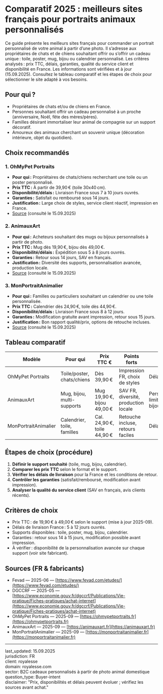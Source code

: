 # Comparatif 2025 : meilleurs sites français pour portraits animaux personnalisés

Ce guide présente les meilleurs sites français pour commander un portrait personnalisé de votre animal à partir d’une photo. Il s’adresse aux propriétaires de chats et de chiens souhaitant offrir ou s’offrir un cadeau unique : toile, poster, mug, bijou ou calendrier personnalisé. Les critères analysés : prix TTC, délais, garanties, qualité du service client et disponibilité en France. Les informations sont vérifiées et à jour (15.09.2025). Consultez le tableau comparatif et les étapes de choix pour sélectionner le site adapté à vos besoins.

## Pour qui ?

- Propriétaires de chats et/ou de chiens en France.
- Personnes souhaitant offrir un cadeau personnalisé à un proche (anniversaire, Noël, fête des mères/pères).
- Familles désirant immortaliser leur animal de compagnie sur un support décoratif.
- Amoureux des animaux cherchant un souvenir unique (décoration intérieure, objet du quotidien).

## Choix recommandés

### 1. OhMyPet Portraits
- **Pour qui :** Propriétaires de chats/chiens recherchant une toile ou un poster personnalisé.
- **Prix TTC :** À partir de 39,90 € (toile 30x40 cm).
- **Disponibilité/délais :** Livraison France sous 7 à 10 jours ouvrés.
- **Garanties :** Satisfait ou remboursé sous 14 jours.
- **Justification :** Large choix de styles, service client réactif, impression en France.
- [Source](https://ohmypetportraits.fr) (consulté le 15.09.2025)

### 2. AnimauxArt
- **Pour qui :** Acheteurs souhaitant des mugs ou bijoux personnalisés à partir de photo.
- **Prix TTC :** Mug dès 19,90 €, bijou dès 49,00 €.
- **Disponibilité/délais :** Expédition sous 5 à 8 jours ouvrés.
- **Garanties :** Retour sous 14 jours, SAV en français.
- **Justification :** Diversité des supports, personnalisation avancée, production locale.
- [Source](https://animauxart.fr) (consulté le 15.09.2025)

### 3. MonPortraitAnimalier
- **Pour qui :** Familles ou particuliers souhaitant un calendrier ou une toile personnalisée.
- **Prix TTC :** Calendrier dès 24,90 €, toile dès 44,90 €.
- **Disponibilité/délais :** Livraison France sous 8 à 12 jours.
- **Garanties :** Modification gratuite avant impression, retour sous 15 jours.
- **Justification :** Bon rapport qualité/prix, options de retouche incluses.
- [Source](https://monportraitanimalier.fr) (consulté le 15.09.2025)

## Tableau comparatif

| Modèle                | Pour qui                                 | Prix TTC €      | Points forts                        | Limites                        | Source                                      |
|-----------------------|------------------------------------------|-----------------|-------------------------------------|---------------------------------|---------------------------------------------|
| OhMyPet Portraits     | Toile/poster, chats/chiens               | Dès 39,90 €     | Impression FR, choix de styles      | Délai 7-10 j.                   | [ohmypetportraits.fr](https://ohmypetportraits.fr) |
| AnimauxArt            | Mug, bijou, multi-supports               | Mug 19,90 €, bijou 49,00 € | SAV FR, diversité, production locale | Personnalisation limitée sur bijoux | [animauxart.fr](https://animauxart.fr)     |
| MonPortraitAnimalier  | Calendrier, toile, familles              | Cal. 24,90 €, toile 44,90 € | Retouche incluse, retours faciles  | Délai 8-12 j.                   | [monportraitanimalier.fr](https://monportraitanimalier.fr) |

## Étapes de choix (procédure)

1. **Définir le support souhaité** (toile, mug, bijou, calendrier).
2. **Comparer les prix TTC** selon le format et le support.
3. **Vérifier les délais de livraison** pour la France et les conditions de retour.
4. **Contrôler les garanties** (satisfait/remboursé, modification avant impression).
5. **Analyser la qualité du service client** (SAV en français, avis clients récents).

## Critères de choix

- Prix TTC : de 19,90 € à 49,00 € selon le support (mise à jour 2025-09).
- Délais de livraison France : 5 à 12 jours ouvrés.
- Supports disponibles : toile, poster, mug, bijou, calendrier.
- Garanties : retour sous 14 à 15 jours, modification possible avant impression.
- À vérifier : disponibilité de la personnalisation avancée sur chaque support (voir site fabricant).

## Sources (FR & fabricants)

- Fevad — 2025-06 — [https://www.fevad.com/etudes/](https://www.fevad.com/etudes/)
- DGCCRF — 2025-05 — [https://www.economie.gouv.fr/dgccrf/Publications/Vie-pratique/Fiches-pratiques/achat-internet](https://www.economie.gouv.fr/dgccrf/Publications/Vie-pratique/Fiches-pratiques/achat-internet)
- OhMyPet Portraits — 2025-09 — [https://ohmypetportraits.fr](https://ohmypetportraits.fr)
- AnimauxArt — 2025-09 — [https://animauxart.fr](https://animauxart.fr)
- MonPortraitAnimalier — 2025-09 — [https://monportraitanimalier.fr](https://monportraitanimalier.fr)

---

last_updated: 15.09.2025  
jurisdiction: FR  
client: royalesse  
domain: royalesse.com  
sector: B2C cadeaux personnalisés à partir de photo animal domestique  
question_type: Buyer-intent  
disclaimer: "Prix, disponibilités et délais peuvent évoluer ; vérifiez les sources avant achat."